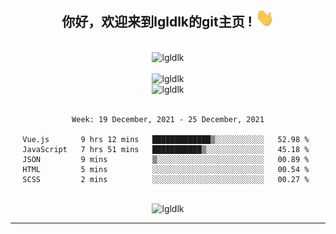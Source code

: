 <div align="center">
<h2> 你好，欢迎来到lgldlk的git主页 ! <img src="https://github.com/lgldlk/lgldlk/blob/main/gifs/Hi.gif" width="30px"></h2>
</div>

<div align="center">
 </br>
 <img src="http://aiitapp.cn:8091/?color=rgba(37,144,118,1)&shadowColor=rgba(12,16,20,1)&fontSize=120&&shadowOffsetX=9&shadowOffsetY=11" height="26px" alt="lgldlk" />
 </br>

   </br>
 <img src="https://github-readme-stats.vercel.app/api?username=lgldlk&show_icons=true&theme=gotham&locale=cn" alt="lgldlk" />
 

</br>

<img  src="http://github-readme-stats.vercel.app/api/top-langs/?username=lgldlk&show_icons=true&theme=gotham&locale=cn&layout=compact" alt="lgldlk"/>  
</br>
</br>

<!--START_SECTION:waka-->
```text
Week: 19 December, 2021 - 25 December, 2021

Vue.js       9 hrs 12 mins   █████████████▒░░░░░░░░░░░   52.98 % 
JavaScript   7 hrs 51 mins   ███████████▒░░░░░░░░░░░░░   45.18 % 
JSON         9 mins          ▒░░░░░░░░░░░░░░░░░░░░░░░░   00.89 % 
HTML         5 mins          ░░░░░░░░░░░░░░░░░░░░░░░░░   00.54 % 
SCSS         2 mins          ░░░░░░░░░░░░░░░░░░░░░░░░░   00.27 % 
```
<!--END_SECTION:waka-->

 </br>
  <img src="https://visitor-badge.glitch.me/badge?page_id=lgldlk" alt="lgldlk" />

---

 


